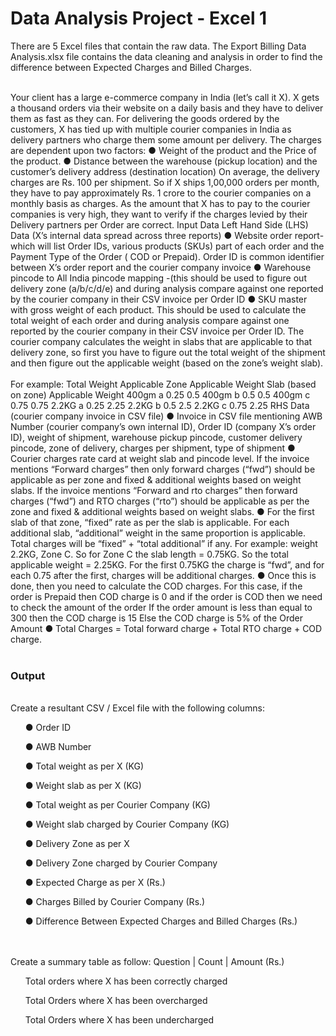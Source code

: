 # Data Analysis Project - Excel 1

There are 5 Excel files that contain the raw data.
The Export Billing Data Analysis.xlsx file contains the data cleaning and analysis in order to find the difference between Expected Charges and Billed Charges.
<br>
<p>
<br>
Your client has a large e-commerce company in India (let’s call it X).
X gets a thousand orders via their website on a daily basis and they have to deliver them as fast
as they can. For delivering the goods ordered by the customers, X has tied up with multiple
courier companies in India as delivery partners who charge them some amount per delivery.
The charges are dependent upon two factors:
● Weight of the product and the Price of the product.
● Distance between the warehouse (pickup location) and the customer’s delivery address
(destination location)
On average, the delivery charges are Rs. 100 per shipment. So if X ships 1,00,000 orders
per month, they have to pay approximately Rs. 1 crore to the courier companies on a monthly
basis as charges.
As the amount that X has to pay to the courier companies is very high, they want to verify if the
charges levied by their Delivery partners per Order are correct.
Input Data
Left Hand Side (LHS) Data (X’s internal data spread across three reports)
● Website order report- which will list Order IDs, various products (SKUs) part of each
order and the Payment Type of the Order ( COD or Prepaid). Order ID is common
identifier between X’s order report and the courier company invoice
● Warehouse pincode to All India pincode mapping -(this should be used to figure out
delivery zone (a/b/c/d/e) and during analysis compare against one reported by the courier
company in their CSV invoice per Order ID
● SKU master with gross weight of each product. This should be used to calculate the total
weight of each order and during analysis compare against one reported by the courier
company in their CSV invoice per Order ID. The courier company calculates the weight in
slabs that are applicable to that delivery zone, so first you have to figure out the total
weight of the shipment and then figure out the applicable weight (based on the zone’s weight
slab).
<br>
<br>
For example:
Total Weight Applicable Zone Applicable Weight
Slab (based on zone)
Applicable Weight
400gm a 0.25 0.5
400gm b 0.5 0.5
400gm c 0.75 0.75
2.2KG a 0.25 2.25
2.2KG b 0.5 2.5
2.2KG c 0.75 2.25
RHS Data (courier company invoice in CSV file)
● Invoice in CSV file mentioning AWB Number (courier company’s own internal ID), Order
ID (company X’s order ID), weight of shipment, warehouse pickup pincode, customer
delivery pincode, zone of delivery, charges per shipment, type of shipment
● Courier charges rate card at weight slab and pincode level. If the invoice mentions
“Forward charges” then only forward charges (“fwd”) should be applicable as per zone
and fixed & additional weights based on weight slabs. If the invoice mentions “Forward
and rto charges” then forward charges (“fwd”) and RTO charges (“rto”) should be
applicable as per the zone and fixed & additional weights based on weight slabs.
● For the first slab of that zone, “fixed” rate as per the slab is applicable. For each
additional slab, “additional” weight in the same proportion is applicable. Total charges will
be “fixed” + “total additional” if any. For example: weight 2.2KG, Zone C. So for Zone C
the slab length = 0.75KG. So the total applicable weight = 2.25KG. For the first 0.75KG
the charge is “fwd”, and for each 0.75 after the first, charges will be additional charges.
● Once this is done, then you need to calculate the COD charges. For this case, if the
order is Prepaid then COD charge is 0 and if the order is COD then we need to check
the amount of the order
If the order amount is less than equal to 300 then the COD charge is 15
Else the COD charge is 5% of the Order Amount
● Total Charges = Total forward charge + Total RTO charge + COD charge.
<br>
<br>
<h3>Output</h3>
<br>
Create a resultant CSV / Excel file with the following columns:
<ol>● Order ID</ol>
<ol>● AWB Number</ol>
<ol>● Total weight as per X (KG)</ol>
<ol>● Weight slab as per X (KG)</ol>
<ol>● Total weight as per Courier Company (KG)</ol>
<ol>● Weight slab charged by Courier Company (KG)</ol>
<ol>● Delivery Zone as per X</ol>
<ol>● Delivery Zone charged by Courier Company</ol>
<ol>● Expected Charge as per X (Rs.)</ol>
<ol>● Charges Billed by Courier Company (Rs.)</ol>
<ol>● Difference Between Expected Charges and Billed Charges (Rs.)</ol>
<br>
<br>
Create a summary table as follow:
Question | Count | Amount (Rs.)<br>
<ol>Total orders where X has been correctly charged</ol>
<ol>Total Orders where X has been overcharged</ol>
<ol>Total Orders where X has been undercharged</ol>
</p>
